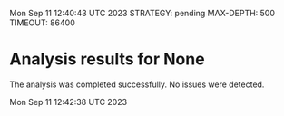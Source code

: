 Mon Sep 11 12:40:43 UTC 2023
STRATEGY: pending
MAX-DEPTH: 500
TIMEOUT: 86400
# Analysis results for None
The analysis was completed successfully. No issues were detected.

Mon Sep 11 12:42:38 UTC 2023
